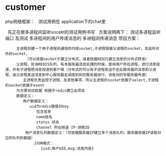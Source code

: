 # customer

php网络框架：
   测试用例在 application下的chat里
   
   先正在做多进程间监听socekt的测试用例书写
   方案说明再下：
  测试多进程监听 端口
  及测试 多进程间的用户传递消息的
     多进程间传递消息
     项目方案：
 
         主进程创建一个用于进程间通信的内部socket,子进程链接父进程的socket，及监听对外的socket，
             （可以依据socket于建立分布式，或者依据REDIS建立消息的分布式转发）
         父进程，轮询REDIS队列，有本服务器消息处理的时候，查询用户所在进程，进行消息投递，并有子进程把消息投递到客户端（分布式的可以有子进程发送不在此服务器的消息到父进程，由父进程发送消息到中心服务器去调度到别的服务器进行，消息间的夸服务器传递）
            主进程负责监控子进程，及其他事项，所以主进程的socket依据于select,子进程的socket依据于event
         为方便测试依据 依据于redis建立此项目
         数据定义：
            用户数据定义：
               uid为redis键值对key
                  包含信息
                  name姓名
                  status 状态
                  channel 所在频道 IP-进程ID
             用户消息队列数据定义：（可依据服务器IP建立多个消息队列，服务器依据IP读取对应的队列的数据）
                 JSON格式：
                    {uid:用户UID,msg:消息内容}
